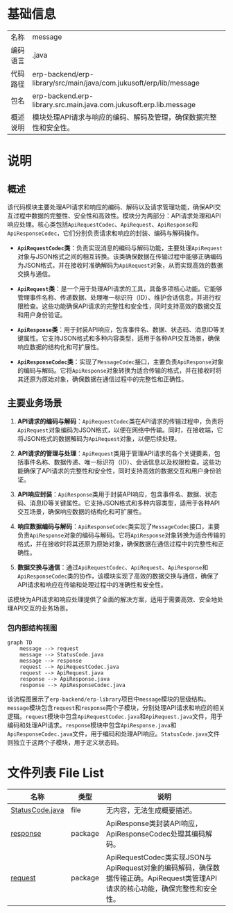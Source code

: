 # 基础信息

|      |      |
|------|------|
| 名称 | message |
| 编码语言 | .java |
| 代码路径 | erp-backend/erp-library/src/main/java/com.jukusoft/erp/lib/message |
| 包名 | erp-backend.erp-library.src.main.java.com.jukusoft.erp.lib.message |
| 概述说明 | 模块处理API请求与响应的编码、解码及管理，确保数据完整性和安全性。 |

# 说明

## 概述

该代码模块主要处理API请求和响应的编码、解码以及请求管理功能，确保API交互过程中数据的完整性、安全性和高效性。模块分为两部分：API请求处理和API响应处理。核心类包括`ApiRequestCodec`、`ApiRequest`、`ApiResponse`和`ApiResponseCodec`，它们分别负责请求和响应的封装、编码与解码操作。

- **`ApiRequestCodec`类**：负责实现消息的编码与解码功能，主要处理`ApiRequest`对象与JSON格式之间的相互转换。该类确保数据在传输过程中能够正确编码为JSON格式，并在接收时准确解码为`ApiRequest`对象，从而实现高效的数据交换与通信。
  
- **`ApiRequest`类**：是一个用于处理API请求的工具，具备多项核心功能。它能够管理事件名称、传递数据、处理唯一标识符（ID）、维护会话信息，并进行权限检查。这些功能确保API请求的完整性和安全性，同时支持高效的数据交互和用户身份验证。

- **`ApiResponse`类**：用于封装API响应，包含事件名、数据、状态码、消息ID等关键属性。它支持JSON格式和多种内容类型，适用于各种API交互场景，确保响应数据的结构化和可扩展性。

- **`ApiResponseCodec`类**：实现了`MessageCodec`接口，主要负责`ApiResponse`对象的编码与解码。它将`ApiResponse`对象转换为适合传输的格式，并在接收时将其还原为原始对象，确保数据在通信过程中的完整性和正确性。

## 主要业务场景

1. **API请求的编码与解码**：`ApiRequestCodec`类在API请求的传输过程中，负责将`ApiRequest`对象编码为JSON格式，以便在网络中传输。同时，在接收端，它将JSON格式的数据解码为`ApiRequest`对象，以便后续处理。

2. **API请求的管理与处理**：`ApiRequest`类用于管理API请求的各个关键要素，包括事件名称、数据传递、唯一标识符（ID）、会话信息以及权限检查。这些功能确保了API请求的完整性和安全性，同时支持高效的数据交互和用户身份验证。

3. **API响应封装**：`ApiResponse`类用于封装API响应，包含事件名、数据、状态码、消息ID等关键属性。它支持JSON格式和多种内容类型，适用于各种API交互场景，确保响应数据的结构化和可扩展性。

4. **响应数据编码与解码**：`ApiResponseCodec`类实现了`MessageCodec`接口，主要负责`ApiResponse`对象的编码与解码。它将`ApiResponse`对象转换为适合传输的格式，并在接收时将其还原为原始对象，确保数据在通信过程中的完整性和正确性。

5. **数据交换与通信**：通过`ApiRequestCodec`、`ApiRequest`、`ApiResponse`和`ApiResponseCodec`类的协作，该模块实现了高效的数据交换与通信，确保了API请求和响应在传输和处理过程中的准确性和安全性。

该模块为API请求和响应处理提供了全面的解决方案，适用于需要高效、安全地处理API交互的业务场景。


### 包内部结构视图

```mermaid
graph TD
    message --> request
    message --> StatusCode.java
    message --> response
    request --> ApiRequestCodec.java
    request --> ApiRequest.java
    response --> ApiResponse.java
    response --> ApiResponseCodec.java
```

该流程图展示了`erp-backend/erp-library`项目中`message`模块的层级结构。`message`模块包含`request`和`response`两个子模块，分别处理API请求和响应的相关逻辑。`request`模块中包含`ApiRequestCodec.java`和`ApiRequest.java`文件，用于编码和处理API请求。`response`模块中包含`ApiResponse.java`和`ApiResponseCodec.java`文件，用于编码和处理API响应。`StatusCode.java`文件则独立于这两个子模块，用于定义状态码。

# 文件列表 File List

| 名称   | 类型  | 说明 |
|-------|------|-------------|
| [StatusCode.java](StatusCode.md) | file | 无内容，无法生成概要描述。 |
| [response](response/_module.md) | package | ApiResponse类封装API响应，ApiResponseCodec处理其编码解码。 |
| [request](request/_module.md) | package | ApiRequestCodec类实现JSON与ApiRequest对象的编码解码，确保数据传输正确。ApiRequest类管理API请求的核心功能，确保完整性和安全性。 |


